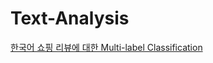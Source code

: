 # Text-Analysis

[한국어 쇼핑 리뷰에 대한 Multi-label Classification](https://soohee410.github.io/multilabel)
